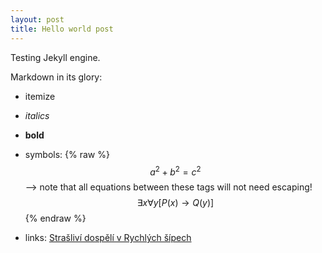 ```yaml
---
layout: post
title: Hello world post
---
```


Testing Jekyll engine.

Markdown in its glory:

- itemize
- *italics*
- **bold**
- symbols: 
{% raw %}
  $$a^2 + b^2 = c^2$$ --> note that all equations between these tags will not need escaping! 
  $$\exists x\forall y[P(x) \rightarrow Q(y)]$$
{% endraw %}

- links: [Strašliví dospělí v Rychlých šípech](https://www.sarden.cz/2013-02-15-0005/literatura-straslivi-dospeli-v-rychlych-sipech)
